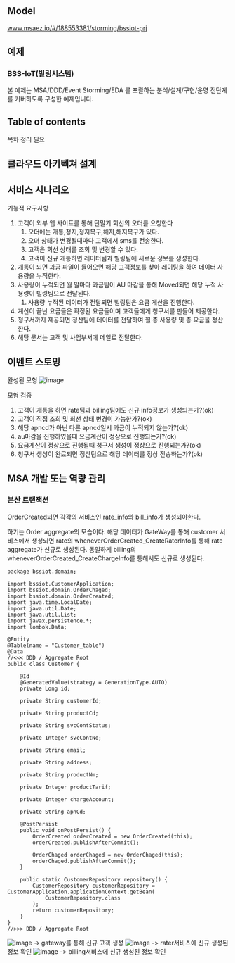 # 

## Model
www.msaez.io/#/188553381/storming/bssiot-prj

## 예제
### BSS-IoT(빌링시스템)

본 예제는 MSA/DDD/Event Storming/EDA 를 포괄하는 분석/설계/구현/운영 전단계를 커버하도록 구성한 예제입니다.

## Table of contents

목차 정리 필요

## 클라우드 아키텍쳐 설계


## 서비스 시나리오

기능적 요구사항
1. 고객이 외부 웹 사이트를 통해 단말기 회선의 오더를 요청한다
    1. 오더에는 개통,정지,정지복구,해지,해지복구가 있다.
    1. 오더 상태가 변경될때마다 고객에서 sms를 전송한다.
    1. 고객은 회선 상태를 조회 및 변경할 수 있다.
    1. 고객이 신규 개통하면 레이터팀과 빌링팀에 새로운 정보를 생성한다. 
2. 개통이 되면 과금 파일이 들어오면 해당 고객정보를 찾아 레이팅을 하여 데이터 사용량을 누적한다.
3. 사용량이 누적되면 월 말마다 과금팀이 AU 마감을 통해 Moved되면 해당 누적 사용량이 빌링팀으로 전달된다.
    1. 사용량 누적된 데이터가 전달되면 빌링팀은 요금 계산을 진행한다. 
4. 계산이 끝난 요금들은 확정된 요금들이며 고객들에게 청구서를 만들어 제공한다.
5. 청구서까지 제공되면 정산팀에 데이터를 전달하여 월 총 사용량 및 총 요금을 정산한다.
6. 해당 문서는 고객 및 사업부서에 메일로 전달한다.


## 이벤트 스토밍 

완성된 모형
![image](https://github.com/newbietop/bssiot/blob/main/%EC%9D%B4%EB%B2%A4%ED%8A%B8%20%EC%8A%A4%ED%86%A0%EB%B0%8D1.PNG)

모형 검증
1. 고객이 개통을 하면 rate팀과 billing팀에도 신규 info정보가 생성되는가?(ok)
2. 고객이 직접 조회 및 회선 상태 변경이 가능한가?(ok)
3. 해당 apncd가 아닌 다른 apncd일시 과금이 누적되지 않는가?(ok)
4. au마감을 진행하였을때 요금계산이 정상으로 진행되는가?(ok)
5. 요금계산이 정상으로 진행될때 청구서 생성이 정상으로 진행되는가?(ok)
6. 청구서 생성이 완료되면 정산팀으로 해당 데이터를 정상 전송하는가?(ok)


## MSA 개발 또는 역량 관리
### 분산 트랜잭션
OrderCreated되면 각각의 서비스인  rate_info와 bill_info가 생성되야한다.

하기는  Order aggregate의 모습이다. 해당 데이터가 GateWay를 통해 customer 서비스에서 생성되면 rate의 wheneverOrderCreated_CreateRaterInfo를 통해 rate aggregate가 신규로 생성된다.
동일하게 billing의 wheneverOrderCreated_CreateChargeInfo를 통해서도 신규로 생성된다.
```
package bssiot.domain;

import bssiot.CustomerApplication;
import bssiot.domain.OrderChaged;
import bssiot.domain.OrderCreated;
import java.time.LocalDate;
import java.util.Date;
import java.util.List;
import javax.persistence.*;
import lombok.Data;

@Entity
@Table(name = "Customer_table")
@Data
//<<< DDD / Aggregate Root
public class Customer {

    @Id
    @GeneratedValue(strategy = GenerationType.AUTO)
    private Long id;

    private String customerId;

    private String productCd;

    private String svcContStatus;

    private Integer svcContNo;

    private String email;

    private String address;

    private String productNm;

    private Integer productTarif;

    private Integer chargeAccount;

    private String apnCd;

    @PostPersist
    public void onPostPersist() {
        OrderCreated orderCreated = new OrderCreated(this);
        orderCreated.publishAfterCommit();

        OrderChaged orderChaged = new OrderChaged(this);
        orderChaged.publishAfterCommit();
    }

    public static CustomerRepository repository() {
        CustomerRepository customerRepository = CustomerApplication.applicationContext.getBean(
            CustomerRepository.class
        );
        return customerRepository;
    }
}
//>>> DDD / Aggregate Root

```
![image](https://github.com/newbietop/bssiot/blob/main/saga%201.PNG) -> gateway를 통해 신규 고객 생성
![image](https://github.com/newbietop/bssiot/blob/main/saga2.PNG) -> rater서비스에 신규 생성된 정보 확인
![image](https://github.com/newbietop/bssiot/blob/main/saga3.PNG) -> billing서비스에 신규 생성된 정보 확인




